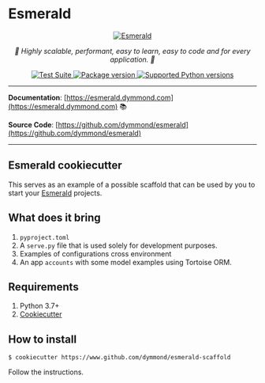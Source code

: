 # Esmerald

<p align="center">
  <a href="https://esmerald.dymmond.com"><img src="https://res.cloudinary.com/dymmond/image/upload/v1664911052/esmerald/img/logo-green_uwjmcc.png" alt='Esmerald'></a>
</p>

<p align="center">
    <em>🚀 Highly scalable, performant, easy to learn, easy to code and for every application. 🚀</em>
</p>

<p align="center">

<a href="https://github.com/dymmond/esmerald/workflows/Test%20Suite/badge.svg?event=push&branch=main" target="_blank">
    <img src="https://github.com/dymmond/esmerald/workflows/Test%20Suite/badge.svg?event=push&branch=main" alt="Test Suite">
</a>

<a href="https://pypi.org/project/esmerald" target="_blank">
    <img src="https://img.shields.io/pypi/v/esmerald?color=%2334D058&label=pypi%20package" alt="Package version">
</a>

<a href="https://pypi.org/project/esmerald" target="_blank">
    <img src="https://img.shields.io/pypi/pyversions/esmerald.svg?color=%2334D058" alt="Supported Python versions">
</a>
</p>

---

**Documentation**: [https://esmerald.dymmond.com](https://esmerald.dymmond.com) 📚

**Source Code**: [https://github.com/dymmond/esmerald](https://github.com/dymmond/esmerald)

---

## Esmerald cookiecutter

This serves as an example of a possible scaffold that can be used by you to start your
[Esmerald](https://esmerald.dymmond.com) projects.

## What does it bring

1. `pyproject.toml`
2. A `serve.py` file that is used solely for development purposes.
3. Examples of configurations cross environment
4. An app `accounts` with some model examples using Tortoise ORM.

## Requirements

1. Python 3.7+
2. [Cookiecutter](https://cookiecutter.readthedocs.io/en/stable/)

## How to install

```shell
$ cookiecutter https://www.github.com/dymmond/esmerald-scaffold
```

Follow the instructions.
